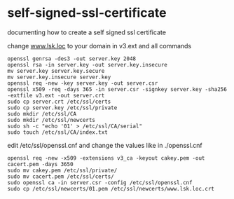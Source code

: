# self-signed-ssl-certificate
documenting how to create a self signed ssl certificate

change www.lsk.loc to your domain in v3.ext and all commands

```
openssl genrsa -des3 -out server.key 2048
openssl rsa -in server.key -out server.key.insecure
mv server.key server.key.secure
mv server.key.insecure server.key
openssl req -new -key server.key -out server.csr
openssl x509 -req -days 365 -in server.csr -signkey server.key -sha256 -extfile v3.ext -out server.crt
sudo cp server.crt /etc/ssl/certs
sudo cp server.key /etc/ssl/private
sudo mkdir /etc/ssl/CA
sudo mkdir /etc/ssl/newcerts
sudo sh -c "echo '01' > /etc/ssl/CA/serial"
sudo touch /etc/ssl/CA/index.txt
```

edit /etc/ssl/openssl.cnf and change the values like in ./openssl.cnf

```
openssl req -new -x509 -extensions v3_ca -keyout cakey.pem -out cacert.pem -days 3650
sudo mv cakey.pem /etc/ssl/private/
sudo mv cacert.pem /etc/ssl/certs/
sudo openssl ca -in server.csr -config /etc/ssl/openssl.cnf
sudo cp /etc/ssl/newcerts/01.pem /etc/ssl/newcerts/www.lsk.loc.crt
```


